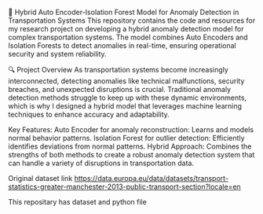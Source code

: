 🚀 Hybrid Auto Encoder-Isolation Forest Model for Anomaly Detection in Transportation Systems
This repository contains the code and resources for my research project on developing a hybrid anomaly detection model for complex transportation systems. The model combines Auto Encoders and Isolation Forests to detect anomalies in real-time, ensuring operational security and system reliability.

🔍 Project Overview
As transportation systems become increasingly interconnected, detecting anomalies like technical malfunctions, security breaches, and unexpected disruptions is crucial. Traditional anomaly detection methods struggle to keep up with these dynamic environments, which is why I designed a hybrid model that leverages machine learning techniques to enhance accuracy and adaptability.

Key Features:
Auto Encoder for anomaly reconstruction: Learns and models normal behavior patterns.
Isolation Forest for outlier detection: Efficiently identifies deviations from normal patterns.
Hybrid Approach: Combines the strengths of both methods to create a robust anomaly detection system that can handle a variety of disruptions in transportation data.

Original dataset link
https://data.europa.eu/data/datasets/transport-statistics-greater-manchester-2013-public-transport-section?locale=en

This repositary has dataset and python file
